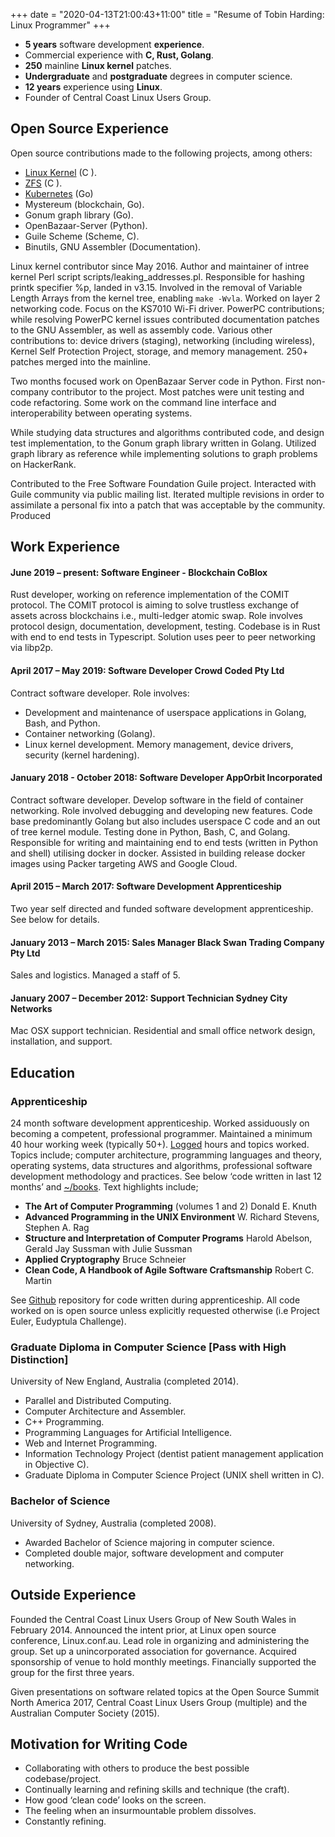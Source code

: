 +++
date = "2020-04-13T21:00:43+11:00"
title = "Resume of Tobin Harding: Linux Programmer"
+++

* **5 years** software development **experience**.
* Commercial experience with **C, Rust, Golang**.
* **250** mainline **Linux kernel** patches.
* **Undergraduate** and **postgraduate** degrees in computer science.
* **12 years** experience using **Linux**.
* Founder of Central Coast Linux Users Group.


## Open Source Experience

Open source contributions made to the following projects, among others:

* [Linux Kernel](http://git.kernel.org/cgit/linux/kernel/git/torvalds/linux.git/log/?qt=grep&q=me%40tobin.cc)
 (C ).
* [ZFS](https://github.com/pulls?utf8=%E2%9C%93&q=is%3Apr+author%3Atcharding+zfs+) (C ).
* [Kubernetes](https://github.com/pulls?utf8=%E2%9C%93&q=is%3Apr+author%3Atcharding+kubernetes+) (Go) 
* Mystereum (blockchain, Go).
* Gonum graph library (Go).
* OpenBazaar-Server (Python).
* Guile Scheme (Scheme, C).
* Binutils, GNU Assembler (Documentation).

Linux kernel contributor since May 2016. Author and maintainer of intree kernel
Perl script scripts/leaking_addresses.pl. Responsible for hashing printk
specifier %p, landed in v3.15. Involved in the removal of Variable Length Arrays
from the kernel tree, enabling `make -Wvla`. Worked on layer 2 networking
code. Focus on the KS7010 Wi-Fi driver. PowerPC contributions; while resolving
PowerPC kernel issues contributed documentation patches to the GNU Assembler, as
well as assembly code. Various other contributions to: device drivers (staging),
networking (including wireless), Kernel Self Protection Project, storage, and
memory management. 250+ patches merged into the mainline.

Two months focused work on OpenBazaar Server code in Python. First non-company
contributor to the project. Most patches were unit testing and code
refactoring. Some work on the command line interface and interoperability
between operating systems.

While studying data structures and algorithms contributed code, and design test
implementation, to the Gonum graph library written in Golang. Utilized graph
library as reference while implementing solutions to graph problems on
HackerRank.

Contributed to the Free Software Foundation Guile project. Interacted with Guile
community via public mailing list. Iterated multiple revisions in order to
assimilate a personal fix into a patch that was acceptable by the
community. Produced

## Work Experience

#### June 2019 – present: **Software Engineer - Blockchain** CoBlox  
Rust developer, working on reference implementation of the COMIT protocol. The
COMIT protocol is aiming to solve trustless exchange of assets across
blockchains i.e., multi-ledger atomic swap. Role involves protocol design,
documentation, development, testing. Codebase is in Rust with end to end tests
in Typescript. Solution uses peer to peer networking via libp2p.

#### April 2017 – May 2019: **Software Developer** Crowd Coded Pty Ltd  
Contract software developer. Role involves:  
- Development and maintenance of userspace applications in Golang, Bash, and Python.  
- Container networking (Golang).  
- Linux kernel development.  Memory management, device drivers, security (kernel
hardening).  
 

#### January 2018 - October 2018: **Software Developer** AppOrbit Incorporated  
Contract software developer. Develop software in the field of container
networking. Role involved debugging and developing new features. Code base
predominantly Golang but also includes userspace C code and an out of tree
kernel module. Testing done in Python, Bash, C, and Golang. Responsible for
writing and maintaining end to end tests (written in Python and shell) utilising
docker in docker.  Assisted in building release docker images using Packer
targeting AWS and Google Cloud.

#### April 2015 – March 2017: **Software Development Apprenticeship**
Two year self directed and funded software development apprenticeship. See below
for details.

#### January 2013 – March 2015: **Sales Manager** Black Swan Trading Company Pty Ltd  
Sales and logistics. Managed a staff of 5.

#### January 2007 – December 2012: **Support Technician** Sydney City Networks  
Mac OSX support technician. Residential and small office network design,
installation, and support.

## Education

### Apprenticeship

24 month software development apprenticeship.  Worked assiduously on becoming a
competent, professional programmer.  Maintained a minimum 40 hour working week
(typically 50+).
 [Logged](https://github.com/tcharding/work-logs) hours and topics
worked.  Topics include; computer architecture,
programming languages and theory, operating systems, data structures
and algorithms, professional software development methodology and practices.  See
below ‘code written in last 12 months’ and
[~/books](http://tobin.cc/reading-list).  Text highlights include;

* **The Art of Computer Programming** (volumes 1 and 2) Donald E. Knuth
* **Advanced Programming in the UNIX Environment** W. Richard Stevens, Stephen A. Rag
* **Structure and Interpretation of Computer Programs** Harold Abelson, Gerald
  Jay Sussman with Julie Sussman
* **Applied Cryptography** Bruce Schneier
* **Clean Code, A Handbook of Agile Software Craftsmanship** Robert C. Martin

See [Github](https://github.com/tcharding/self_learning) repository for code
written during apprenticeship.  All code worked on is open source unless
explicitly requested otherwise (i.e Project Euler, Eudyptula Challenge).

### Graduate Diploma in Computer Science [Pass with High Distinction]

University of New England, Australia (completed 2014).

* Parallel and Distributed Computing.
* Computer Architecture and Assembler.
* C++ Programming.
* Programming Languages for Artificial Intelligence.
* Web and Internet Programming.
* Information Technology Project (dentist patient management application in Objective C).
* Graduate Diploma in Computer Science Project (UNIX shell written in C).

### Bachelor of Science
University of Sydney, Australia (completed 2008).

* Awarded Bachelor of Science majoring in computer science. 
* Completed double major, software development and computer networking.

## Outside Experience

Founded the Central Coast Linux Users Group of New South Wales in
February 2014.  Announced the intent prior, at Linux open source
conference, Linux.conf.au.  Lead role in organizing and administering
the group.  Set up a unincorporated association for
governance.  Acquired sponsorship of venue to hold monthly
meetings.  Financially supported the group for the first three years.

Given presentations on software related topics at the Open Source Summit North
America 2017, Central Coast Linux Users Group (multiple) and the Australian
Computer Society (2015).

## Motivation for Writing Code

* Collaborating with others to produce the best possible codebase/project.
* Continually learning and refining skills and technique (the craft).
* How good ‘clean code’ looks on the screen.
* The feeling when an insurmountable problem dissolves.
* Constantly refining.
